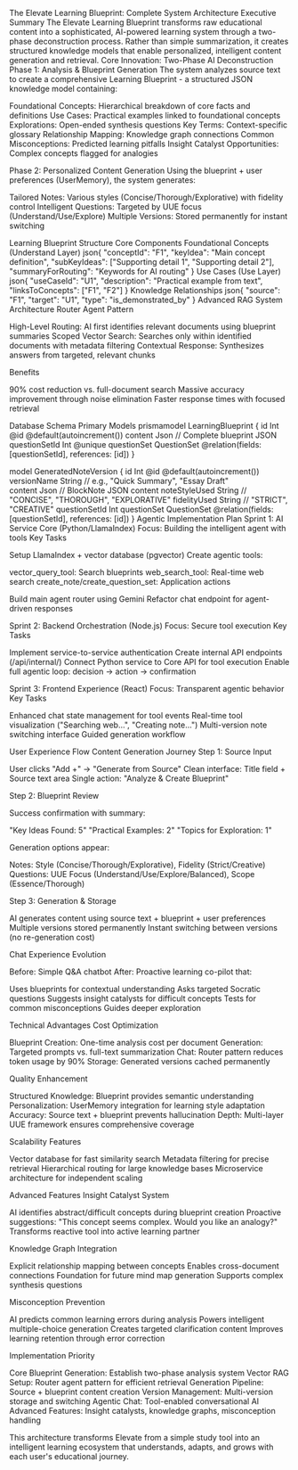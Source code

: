 The Elevate Learning Blueprint: Complete System Architecture
Executive Summary
The Elevate Learning Blueprint transforms raw educational content into a sophisticated, AI-powered learning system through a two-phase deconstruction process. Rather than simple summarization, it creates structured knowledge models that enable personalized, intelligent content generation and retrieval.
Core Innovation: Two-Phase AI Deconstruction
Phase 1: Analysis & Blueprint Generation
The system analyzes source text to create a comprehensive Learning Blueprint - a structured JSON knowledge model containing:

Foundational Concepts: Hierarchical breakdown of core facts and definitions
Use Cases: Practical examples linked to foundational concepts
Explorations: Open-ended synthesis questions
Key Terms: Context-specific glossary
Relationship Mapping: Knowledge graph connections
Common Misconceptions: Predicted learning pitfalls
Insight Catalyst Opportunities: Complex concepts flagged for analogies

Phase 2: Personalized Content Generation
Using the blueprint + user preferences (UserMemory), the system generates:

Tailored Notes: Various styles (Concise/Thorough/Explorative) with fidelity control
Intelligent Questions: Targeted by UUE focus (Understand/Use/Explore)
Multiple Versions: Stored permanently for instant switching

Learning Blueprint Structure
Core Components
Foundational Concepts (Understand Layer)
json{
  "conceptId": "F1",
  "keyIdea": "Main concept definition",
  "subKeyIdeas": ["Supporting detail 1", "Supporting detail 2"],
  "summaryForRouting": "Keywords for AI routing"
}
Use Cases (Use Layer)
json{
  "useCaseId": "U1",
  "description": "Practical example from text",
  "linksToConcepts": ["F1", "F2"]
}
Knowledge Relationships
json{
  "source": "F1",
  "target": "U1", 
  "type": "is_demonstrated_by"
}
Advanced RAG System Architecture
Router Agent Pattern

High-Level Routing: AI first identifies relevant documents using blueprint summaries
Scoped Vector Search: Searches only within identified documents with metadata filtering
Contextual Response: Synthesizes answers from targeted, relevant chunks

Benefits

90% cost reduction vs. full-document search
Massive accuracy improvement through noise elimination
Faster response times with focused retrieval

Database Schema
Primary Models
prismamodel LearningBlueprint {
  id            Int         @id @default(autoincrement())
  content       Json        // Complete blueprint JSON
  questionSetId Int         @unique
  questionSet   QuestionSet @relation(fields: [questionSetId], references: [id])
}

model GeneratedNoteVersion {
  id              Int         @id @default(autoincrement())
  versionName     String      // e.g., "Quick Summary", "Essay Draft"  
  content         Json        // BlockNote JSON content
  noteStyleUsed   String      // "CONCISE", "THOROUGH", "EXPLORATIVE"
  fidelityUsed    String      // "STRICT", "CREATIVE"
  questionSetId   Int
  questionSet     QuestionSet @relation(fields: [questionSetId], references: [id])
}
Agentic Implementation Plan
Sprint 1: AI Service Core (Python/LlamaIndex)
Focus: Building the intelligent agent with tools
Key Tasks

Setup LlamaIndex + vector database (pgvector)
Create agentic tools:

vector_query_tool: Search blueprints
web_search_tool: Real-time web search
create_note/create_question_set: Application actions


Build main agent router using Gemini
Refactor chat endpoint for agent-driven responses

Sprint 2: Backend Orchestration (Node.js)
Focus: Secure tool execution
Key Tasks

Implement service-to-service authentication
Create internal API endpoints (/api/internal/)
Connect Python service to Core API for tool execution
Enable full agentic loop: decision → action → confirmation

Sprint 3: Frontend Experience (React)
Focus: Transparent agentic behavior
Key Tasks

Enhanced chat state management for tool events
Real-time tool visualization ("Searching web...", "Creating note...")
Multi-version note switching interface
Guided generation workflow

User Experience Flow
Content Generation Journey
Step 1: Source Input

User clicks "Add +" → "Generate from Source"
Clean interface: Title field + Source text area
Single action: "Analyze & Create Blueprint"

Step 2: Blueprint Review

Success confirmation with summary:

"Key Ideas Found: 5"
"Practical Examples: 2"
"Topics for Exploration: 1"


Generation options appear:

Notes: Style (Concise/Thorough/Explorative), Fidelity (Strict/Creative)
Questions: UUE Focus (Understand/Use/Explore/Balanced), Scope (Essence/Thorough)



Step 3: Generation & Storage

AI generates content using source text + blueprint + user preferences
Multiple versions stored permanently
Instant switching between versions (no re-generation cost)

Chat Experience Evolution

Before: Simple Q&A chatbot
After: Proactive learning co-pilot that:

Uses blueprints for contextual understanding
Asks targeted Socratic questions
Suggests insight catalysts for difficult concepts
Tests for common misconceptions
Guides deeper exploration



Technical Advantages
Cost Optimization

Blueprint Creation: One-time analysis cost per document
Generation: Targeted prompts vs. full-text summarization
Chat: Router pattern reduces token usage by 90%
Storage: Generated versions cached permanently

Quality Enhancement

Structured Knowledge: Blueprint provides semantic understanding
Personalization: UserMemory integration for learning style adaptation
Accuracy: Source text + blueprint prevents hallucination
Depth: Multi-layer UUE framework ensures comprehensive coverage

Scalability Features

Vector database for fast similarity search
Metadata filtering for precise retrieval
Hierarchical routing for large knowledge bases
Microservice architecture for independent scaling

Advanced Features
Insight Catalyst System

AI identifies abstract/difficult concepts during blueprint creation
Proactive suggestions: "This concept seems complex. Would you like an analogy?"
Transforms reactive tool into active learning partner

Knowledge Graph Integration

Explicit relationship mapping between concepts
Enables cross-document connections
Foundation for future mind map generation
Supports complex synthesis questions

Misconception Prevention

AI predicts common learning errors during analysis
Powers intelligent multiple-choice generation
Creates targeted clarification content
Improves learning retention through error correction

Implementation Priority

Core Blueprint Generation: Establish two-phase analysis system
Vector RAG Setup: Router agent pattern for efficient retrieval
Generation Pipeline: Source + blueprint content creation
Version Management: Multi-version storage and switching
Agentic Chat: Tool-enabled conversational AI
Advanced Features: Insight catalysts, knowledge graphs, misconception handling

This architecture transforms Elevate from a simple study tool into an intelligent learning ecosystem that understands, adapts, and grows with each user's educational journey.